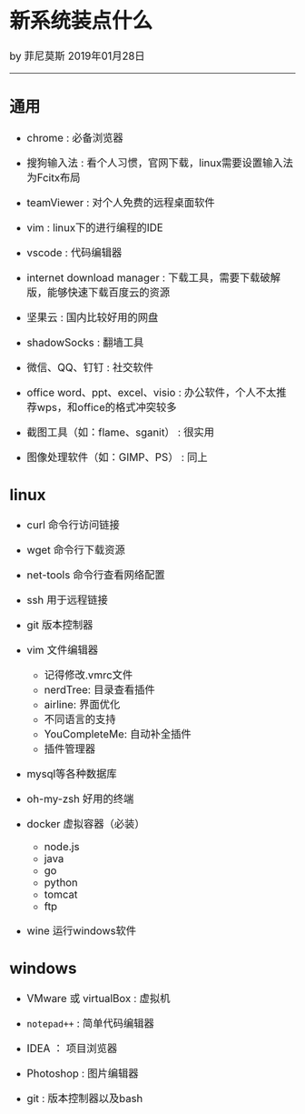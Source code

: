 <font size = "4">

# 新系统装点什么

by 菲尼莫斯 2019年01月28日

---

## 通用

* chrome : 必备浏览器

* 搜狗输入法 : 看个人习惯，官网下载，linux需要设置输入法为Fcitx布局

* teamViewer : 对个人免费的远程桌面软件

* vim : linux下的进行编程的IDE

* vscode : 代码编辑器

* internet download manager : 下载工具，需要下载破解版，能够快速下载百度云的资源

* 坚果云 : 国内比较好用的网盘

* shadowSocks : 翻墙工具

* 微信、QQ、钉钉 : 社交软件

* office word、ppt、excel、visio : 办公软件，个人不太推荐wps，和office的格式冲突较多

* 截图工具（如：flame、sganit） : 很实用

* 图像处理软件（如：GIMP、PS） : 同上

## linux

* curl 命令行访问链接

* wget 命令行下载资源

* net-tools 命令行查看网络配置

* ssh 用于远程链接

* git 版本控制器

* vim 文件编辑器
    * 记得修改.vmrc文件
    * nerdTree: 目录查看插件
    * airline: 界面优化
    * 不同语言的支持
    * YouCompleteMe: 自动补全插件
    * 插件管理器

* mysql等各种数据库

* oh-my-zsh 好用的终端

* docker 虚拟容器（必装）
    * node.js
    * java
    * go
    * python
    * tomcat
    * ftp

* wine 运行windows软件

## windows

* VMware 或 virtualBox : 虚拟机

* `notepad++` : 简单代码编辑器

* IDEA ： 项目浏览器

* Photoshop : 图片编辑器

* git : 版本控制器以及bash

</font>
